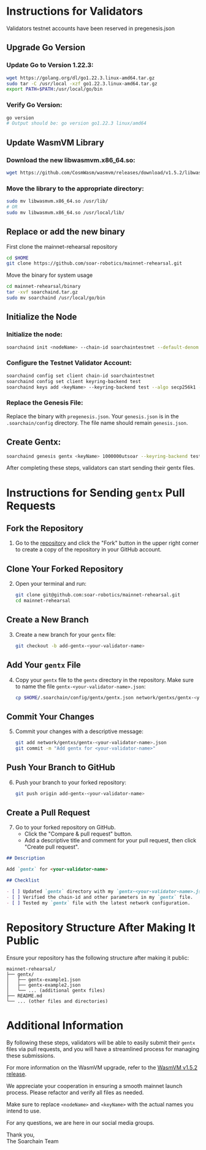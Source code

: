 
# Instructions for Validators

Validators testnet accounts have been reserved in pregenesis.json 

## Upgrade Go Version

### Update Go to Version 1.22.3:

```sh
wget https://golang.org/dl/go1.22.3.linux-amd64.tar.gz
sudo tar -C /usr/local -xzf go1.22.3.linux-amd64.tar.gz
export PATH=$PATH:/usr/local/go/bin
```

### Verify Go Version:

```sh
go version
# Output should be: go version go1.22.3 linux/amd64
```

## Update WasmVM Library

### Download the new libwasmvm.x86_64.so:

```sh
wget https://github.com/CosmWasm/wasmvm/releases/download/v1.5.2/libwasmvm.x86_64.so
```

### Move the library to the appropriate directory:

```sh
sudo mv libwasmvm.x86_64.so /usr/lib/
# OR
sudo mv libwasmvm.x86_64.so /usr/local/lib/
```
## Replace or add the new binary 

First clone the mainnet-rehearsal repository 
```sh
cd $HOME
git clone https://github.com/soar-robotics/mainnet-rehearsal.git 
```
Move the binary for system usage 
```sh
cd mainnet-rehearsal/binary
tar -xvf soarchaind.tar.gz
sudo mv soarchaind /usr/local/go/bin
```

## Initialize the Node

### Initialize the node:

```sh
soarchaind init <nodeName> --chain-id soarchaintestnet --default-denom utsoar
```

### Configure the Testnet Validator Account:

```sh
soarchaind config set client chain-id soarchaintestnet
soarchaind config set client keyring-backend test
soarchaind keys add <keyName> --keyring-backend test --algo secp256k1 --recover
```

### Replace the Genesis File:

Replace the binary with `pregenesis.json`. Your `genesis.json` is in the `.soarchain/config` directory. The file name should remain `genesis.json`.

## Create Gentx:

```sh
soarchaind genesis gentx <keyName> 1000000utsoar --keyring-backend test --chain-id soarchaintestnet
```

After completing these steps, validators can start sending their gentx files.


# Instructions for Sending `gentx` Pull Requests

## Fork the Repository

1. Go to the [repository](https://github.com/soar-robotics/mainnet-rehearsal) and click the "Fork" button in the upper right corner to create a copy of the repository in your GitHub account.

## Clone Your Forked Repository

2. Open your terminal and run:
   ```sh
   git clone git@github.com:soar-robotics/mainnet-rehearsal.git
   cd mainnet-rehearsal
   ```

## Create a New Branch

3. Create a new branch for your `gentx` file:
   ```sh
   git checkout -b add-gentx-<your-validator-name>
   ```

## Add Your `gentx` File

4. Copy your `gentx` file to the `gentx` directory in the repository. Make sure to name the file `gentx-<your-validator-name>.json`:
   ```sh
   cp $HOME/.soarchain/config/gentx/gentx.json network/gentxs/gentx-<your-validator-name>.json
   ```

## Commit Your Changes

5. Commit your changes with a descriptive message:
   ```sh
   git add network/gentxs/gentx-<your-validator-name>.json
   git commit -m "Add gentx for <your-validator-name>"
   ```

## Push Your Branch to GitHub

6. Push your branch to your forked repository:
   ```sh
   git push origin add-gentx-<your-validator-name>
   ```

## Create a Pull Request

7. Go to your forked repository on GitHub.
   - Click the "Compare & pull request" button.
   - Add a descriptive title and comment for your pull request, then click "Create pull request".


```markdown
## Description

Add `gentx` for <your-validator-name>

## Checklist

- [ ] Updated `gentx` directory with my `gentx-<your-validator-name>.json` file.
- [ ] Verified the chain-id and other parameters in my `gentx` file.
- [ ] Tested my `gentx` file with the latest network configuration.
```

# Repository Structure After Making It Public

Ensure your repository has the following structure after making it public:

```
mainnet-rehearsal/
├── gentx/
│   ├── gentx-example1.json
│   ├── gentx-example2.json
│   └── ... (additional gentx files)
├── README.md
└── ... (other files and directories)
```

# Additional Information

By following these steps, validators will be able to easily submit their `gentx` files via pull requests, and you will have a streamlined process for managing these submissions.


For more information on the WasmVM upgrade, refer to the [WasmVM v1.5.2 release](https://github.com/CosmWasm/wasmvm/releases/tag/v1.5.2).

We appreciate your cooperation in ensuring a smooth mainnet launch process. Please refactor and verify all files as needed.

Make sure to replace `<nodeName>` and `<keyName>` with the actual names you intend to use.

For any questions, we are here in our social media groups.

Thank you,  
The Soarchain Team
